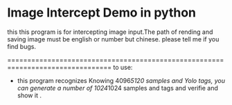 # Image Intercept Demo in python
this this program is for intercepting image input.The path of rending and saving image must be english or number but chinese.
please tell me if you find bugs.

================================================================================
to use:
- this program recognizes 
Knowing 4096*5120 samples and Yolo tags, you can generate a number of 1024*1024 samples and tags and verifie and show it .
